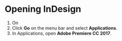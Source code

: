 # Opening InDesign

1. On 
2. Click **Go** on the menu bar and select **Applications**.
3. In Applications, open **Adobe Premiere CC 2017**.



